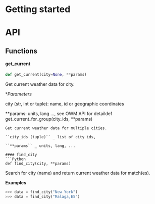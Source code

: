 # Getting started
# API
## Functions
#### get_current
```Python
def get_current(city=None, **params)
```
Get current weather data for city.

**Parameters*

city (str, int or tuple):
  name, id or geographic coordinates
  
**params:
  units, lang ..., see OWM API for detaildef get_current_for_group(city_ids, **params)
```
Get current weather data for multiple cities.

``city_ids (tuple)`` _ list of city ids,

``**params`` _ units, lang, ...

#### find_city
```Python
def find_city(city, **params)
```
Search for city (name) and return current weather data for match(es).

**Examples**   
```Python   
>>> data = find_city("New York")
>>> data = find_city("Malaga,ES")

```
